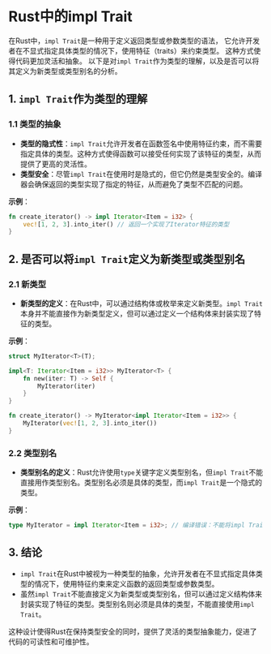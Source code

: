 # Rust中的impl Trait

在Rust中，`impl Trait`是一种用于定义返回类型或参数类型的语法，
它允许开发者在不显式指定具体类型的情况下，使用特征（traits）来约束类型。
这种方式使得代码更加灵活和抽象。
以下是对`impl Trait`作为类型的理解，以及是否可以将其定义为新类型或类型别名的分析。

## 1. `impl Trait`作为类型的理解

### 1.1 类型的抽象

- **类型的隐式性**：`impl Trait`允许开发者在函数签名中使用特征约束，而不需要指定具体的类型。这种方式使得函数可以接受任何实现了该特征的类型，从而提供了更高的灵活性。
- **类型安全**：尽管`impl Trait`在使用时是隐式的，但它仍然是类型安全的。编译器会确保返回的类型实现了指定的特征，从而避免了类型不匹配的问题。

**示例**：

```rust
fn create_iterator() -> impl Iterator<Item = i32> {
    vec![1, 2, 3].into_iter() // 返回一个实现了Iterator特征的类型
}
```

## 2. 是否可以将`impl Trait`定义为新类型或类型别名

### 2.1 新类型

- **新类型的定义**：在Rust中，可以通过结构体或枚举来定义新类型。`impl Trait`本身并不能直接作为新类型定义，但可以通过定义一个结构体来封装实现了特征的类型。

**示例**：

```rust
struct MyIterator<T>(T);

impl<T: Iterator<Item = i32>> MyIterator<T> {
    fn new(iter: T) -> Self {
        MyIterator(iter)
    }
}

fn create_iterator() -> MyIterator<impl Iterator<Item = i32>> {
    MyIterator(vec![1, 2, 3].into_iter())
}
```

### 2.2 类型别名

- **类型别名的定义**：Rust允许使用`type`关键字定义类型别名，但`impl Trait`不能直接用作类型别名。类型别名必须是具体的类型，而`impl Trait`是一个隐式的类型。

**示例**：

```rust
type MyIterator = impl Iterator<Item = i32>; // 编译错误：不能将impl Trait用作类型别名
```

## 3. 结论

- `impl Trait`在Rust中被视为一种类型的抽象，允许开发者在不显式指定具体类型的情况下，使用特征约束来定义函数的返回类型或参数类型。
- 虽然`impl Trait`不能直接定义为新类型或类型别名，但可以通过定义结构体来封装实现了特征的类型。类型别名则必须是具体的类型，不能直接使用`impl Trait`。

这种设计使得Rust在保持类型安全的同时，提供了灵活的类型抽象能力，促进了代码的可读性和可维护性。
